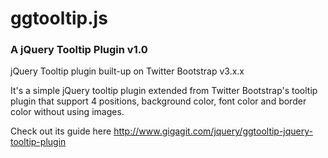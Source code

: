 # ggtooltip.js

### A jQuery Tooltip Plugin v1.0

jQuery Tooltip plugin built-up on Twitter Bootstrap v3.x.x

It's a simple jQuery tooltip plugin extended from Twitter Bootstrap's tooltip plugin that support 4 positions, 
background color, font color and border color without using images.

Check out its guide here http://www.gigagit.com/jquery/ggtooltip-jquery-tooltip-plugin